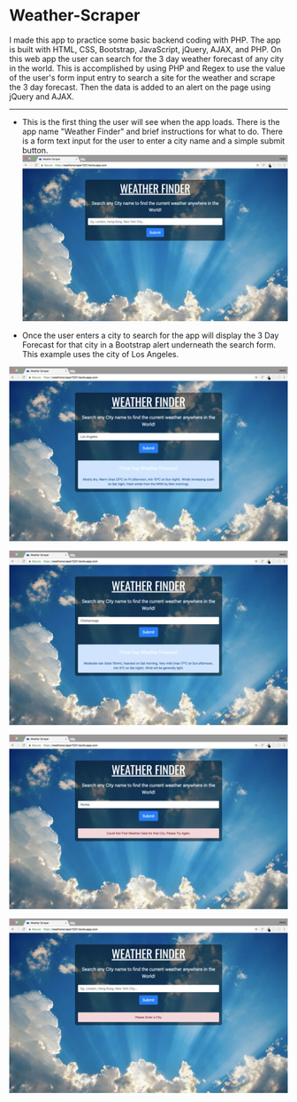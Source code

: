 # Weather-Scraper
I made this app to practice some basic backend coding with PHP. The app is built with HTML, CSS, Bootstrap, JavaScript, jQuery, AJAX, and PHP. On this web app the user can search for the 3 day weather forecast of any city in the world. This is accomplished by using PHP and Regex to use the value of the user's form input entry to search a site for the weather and scrape the 3 day forecast. Then the data is added to an alert on the page using jQuery and AJAX.

---

- This is the first thing the user will see when the app loads. There is the app name "Weather Finder" and brief instructions for what to do. There is a form text input for the user to enter a city name and a simple submit button.
![INTRO](assets/img/read_me/intro.png)

- Once the user enters a city to search for the app will display the 3 Day Forecast for that city in a Bootstrap alert underneath the search form. This example uses the city of Los Angeles.


![LOS ANGELES](assets/img/read_me/los-angeles.png)

![CHATTANOOGA](assets/img/read_me/chattanooga.png)

![TYPO](assets/img/read_me/typo.png)

![NO SEARCH](assets/img/read_me/no-search.png)
